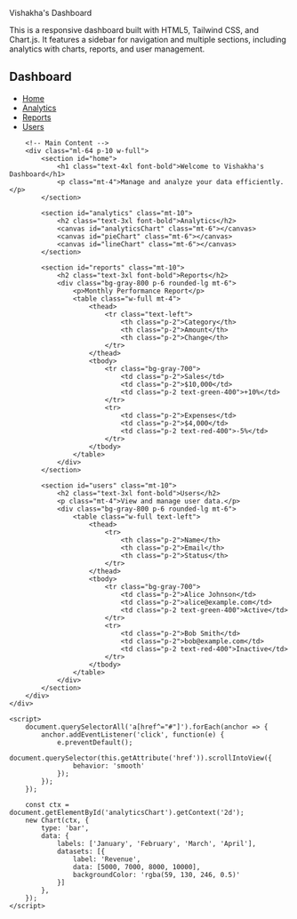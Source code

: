 Vishakha's Dashboard

This is a responsive dashboard built with HTML5, Tailwind CSS, and Chart.js. It features a sidebar for navigation and multiple sections, including analytics with charts, reports, and user management.

<!DOCTYPE html>
<html lang="en">
<head>
    <meta charset="UTF-8">
    <meta name="viewport" content="width=device-width, initial-scale=1.0">
    <script src="https://cdn.tailwindcss.com"></script>
    <script src="https://cdn.jsdelivr.net/npm/chart.js"></script>
    <title>Vishakha's Dashboard</title>
</head>
<body class="bg-gray-900 text-white">
    <div class="flex h-screen">
        <!-- Sidebar -->
        <nav class="w-64 bg-gray-800 p-6 fixed h-full">
            <h2 class="text-2xl font-bold text-blue-400">Dashboard</h2>
            <ul class="mt-6 space-y-4">
                <li><a href="#home" class="block p-2 hover:bg-blue-500 rounded">Home</a></li>
                <li><a href="#analytics" class="block p-2 hover:bg-blue-500 rounded">Analytics</a></li>
                <li><a href="#reports" class="block p-2 hover:bg-blue-500 rounded">Reports</a></li>
                <li><a href="#users" class="block p-2 hover:bg-blue-500 rounded">Users</a></li>
            </ul>
        </nav>
        
        <!-- Main Content -->
        <div class="ml-64 p-10 w-full">
            <section id="home">
                <h1 class="text-4xl font-bold">Welcome to Vishakha's Dashboard</h1>
                <p class="mt-4">Manage and analyze your data efficiently.</p>
            </section>
            
            <section id="analytics" class="mt-10">
                <h2 class="text-3xl font-bold">Analytics</h2>
                <canvas id="analyticsChart" class="mt-6"></canvas>
                <canvas id="pieChart" class="mt-6"></canvas>
                <canvas id="lineChart" class="mt-6"></canvas>
            </section>
            
            <section id="reports" class="mt-10">
                <h2 class="text-3xl font-bold">Reports</h2>
                <div class="bg-gray-800 p-6 rounded-lg mt-6">
                    <p>Monthly Performance Report</p>
                    <table class="w-full mt-4">
                        <thead>
                            <tr class="text-left">
                                <th class="p-2">Category</th>
                                <th class="p-2">Amount</th>
                                <th class="p-2">Change</th>
                            </tr>
                        </thead>
                        <tbody>
                            <tr class="bg-gray-700">
                                <td class="p-2">Sales</td>
                                <td class="p-2">$10,000</td>
                                <td class="p-2 text-green-400">+10%</td>
                            </tr>
                            <tr>
                                <td class="p-2">Expenses</td>
                                <td class="p-2">$4,000</td>
                                <td class="p-2 text-red-400">-5%</td>
                            </tr>
                        </tbody>
                    </table>
                </div>
            </section>
            
            <section id="users" class="mt-10">
                <h2 class="text-3xl font-bold">Users</h2>
                <p class="mt-4">View and manage user data.</p>
                <div class="bg-gray-800 p-6 rounded-lg mt-6">
                    <table class="w-full text-left">
                        <thead>
                            <tr>
                                <th class="p-2">Name</th>
                                <th class="p-2">Email</th>
                                <th class="p-2">Status</th>
                            </tr>
                        </thead>
                        <tbody>
                            <tr class="bg-gray-700">
                                <td class="p-2">Alice Johnson</td>
                                <td class="p-2">alice@example.com</td>
                                <td class="p-2 text-green-400">Active</td>
                            </tr>
                            <tr>
                                <td class="p-2">Bob Smith</td>
                                <td class="p-2">bob@example.com</td>
                                <td class="p-2 text-red-400">Inactive</td>
                            </tr>
                        </tbody>
                    </table>
                </div>
            </section>
        </div>
    </div>
    
    <script>
        document.querySelectorAll('a[href^="#"]').forEach(anchor => {
            anchor.addEventListener('click', function(e) {
                e.preventDefault();
                document.querySelector(this.getAttribute('href')).scrollIntoView({
                    behavior: 'smooth'
                });
            });
        });

        const ctx = document.getElementById('analyticsChart').getContext('2d');
        new Chart(ctx, {
            type: 'bar',
            data: {
                labels: ['January', 'February', 'March', 'April'],
                datasets: [{
                    label: 'Revenue',
                    data: [5000, 7000, 8000, 10000],
                    backgroundColor: 'rgba(59, 130, 246, 0.5)'
                }]
            },
        });
    </script>
</body>
</html>
